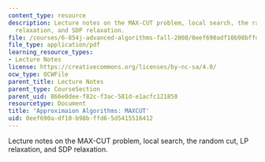 ```yaml
---
content_type: resource
description: Lecture notes on the MAX-CUT problem, local search, the random cut, LP
  relaxation, and SDP relaxation.
file: /courses/6-854j-advanced-algorithms-fall-2008/0eef690adf10b98bffd65d5415516412_lec18.pdf
file_type: application/pdf
learning_resource_types:
- Lecture Notes
license: https://creativecommons.org/licenses/by-nc-sa/4.0/
ocw_type: OCWFile
parent_title: Lecture Notes
parent_type: CourseSection
parent_uid: 866e0dee-f82c-f3ac-581d-e1acfc121850
resourcetype: Document
title: 'Approximaion Algorithms: MAXCUT'
uid: 0eef690a-df10-b98b-ffd6-5d5415516412
---
```

Lecture notes on the MAX-CUT problem, local search, the random cut, LP relaxation, and SDP relaxation.